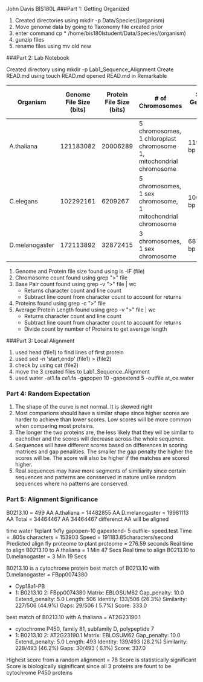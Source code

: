 John Davis BIS180L
###Part 1: Getting Organized

1. Created directories using mkdir -p Data/Species/(organism)
2. Move genome data by going to Taxonomy file created prior
3. enter command cp * /home/bis180lstudent/Data/Species/(organism)
4. gunzip files
5. rename files using mv old new

###Part 2: Lab Notebook

Created directory using mkdir -p Lab1_Sequence_Alignment
Create READ.md using touch READ.md
opened READ.md in Remarkable

|Organism|Genome File Size (bits)|Protein File Size (bits)|# of Chromosomes|Size of Genome in bp|# of Protein-coding genes|Average Protein Length|
|---|---|---|---|---|---|---|
|A.thaliana|121183082|20006289|5 chromosomes, 1 chloroplast chromosome 1, mitochondrial chromosome|119667750 bp|35386 proteins| 409.2820 AA|
|C.elegans|102292161|6209267|5 chromosomes, 1 sex chromosome, 1 mitochondrial chromosome|100286401 bp|26769 proteins|445.3565 AA|
|D.melanogaster|172113892|32872415|3 chromosomes, 1 sex chromosome|68736537 bp|30307 proteins|659.2903 AA|

1. Genome and Protein file size found using ls -lF (file)
2. Chromosome count found using grep ">" file
3. Base Pair count found using grep -v ">" file | wc  
    * Returns character count and line count
    * Subtract line count from character count to account for returns
4. Proteins found using grep -c ">" file
5. Average Protein Length found using grep -v ">" file | wc
    * Returns character count and line count
    * Subtract line count from character count to account for returns
    * Divide count by number of Proteins to get average length

###Part 3: Local Alignment

1. used head (file1) to find lines of first protein
2. used sed -n 'start,endp' (file1) > (file2)
3. check by using cat (file2)
4. move the 3 created files to Lab1_Sequence_Alignment
4. used water -at1.fa ce1.fa -gapopen 10 -gapextend 5 -outfile at_ce.water

### Part 4: Random Expectation
1. The shape of the curve is not normal. It is skewed right
2. Most comparions should have a similar shape since higher scores are harder to achieve than lower scores. Low scores will be more common when comparing most proteins.
3. The longer the two proteins are, the less likely that they wil be similar to eachother and the scores will decrease across the whole sequence.
4. Sequences will have different scores based on differences in scoring matrices and gap penalities. The smaller the gap penalty the higher the scores will be. The score will also be higher if the matches are scored higher.
5. Real sequences may have more segments of similiarity since certain sequences and patterns are consserved in nature unlike random sequences where no patterns are conserved.

### Part 5: Alignment Significance
B0213.10 = 499 AA
A.thaliana = 14482855 AA
D.melanogaster = 19981113 AA
Total = 34464467 AA
34464467 differenct AA will be aligned

time water 1kplant 1kfly gapopen-10 gapextend- 5 outfile- speed.test
Time = .805s characters = 153903
Speed = 191183.85characters/second
Predicted align fly proteome to plant proteome = 276.59 seconds
Real time to align B0213.10 to A.thaliana = 1 Min 47 Secs
Real time to align B0213.10 to D.melanogaster = 3 Min 19 Secs

B0213.10 is a cytochrome protein
best match of B0213.10 with D.melanogaster = FBpp0074380

* Cyp18a1-PB
* 1: B0213.10
 2: FBpp0074380
 Matrix: EBLOSUM62
 Gap_penalty: 10.0
 Extend_penalty: 5.0
 Length: 506
 Identity:     133/506 (26.3%)
 Similarity:   227/506 (44.9%)
 Gaps:          29/506 ( 5.7%)
 Score: 333.0

best match of B0213.10 with A.thaliana = AT2G23190.1

* cytochrome P450, family 81, subfamily D, polypeptide 7
* 1: B0213.10
 2: AT2G23190.1
 Matrix: EBLOSUM62
 Gap_penalty: 10.0
 Extend_penalty: 5.0
 Length: 493
 Identity:     139/493 (28.2%)
 Similarity:   228/493 (46.2%)
 Gaps:          30/493 ( 6.1%)
 Score: 337.0

Highest score from a random alignment = 78
Score is statistically significant
Score is biologically siginificant since all 3 proteins are fount to be cytochrome P450 proteins